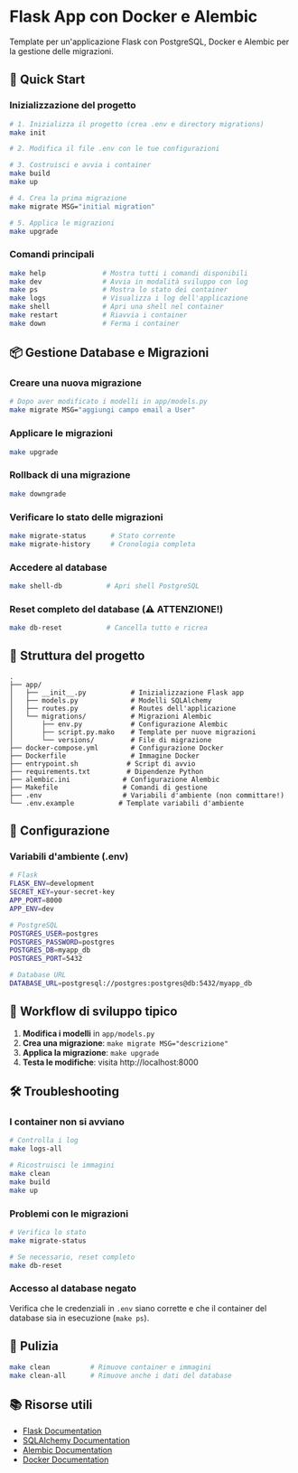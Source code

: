 # Flask App con Docker e Alembic

Template per un'applicazione Flask con PostgreSQL, Docker e Alembic per la gestione delle migrazioni.

## 🚀 Quick Start

### Inizializzazione del progetto

```bash
# 1. Inizializza il progetto (crea .env e directory migrations)
make init

# 2. Modifica il file .env con le tue configurazioni

# 3. Costruisci e avvia i container
make build
make up

# 4. Crea la prima migrazione
make migrate MSG="initial migration"

# 5. Applica le migrazioni
make upgrade
```

### Comandi principali

```bash
make help              # Mostra tutti i comandi disponibili
make dev               # Avvia in modalità sviluppo con log
make ps                # Mostra lo stato dei container
make logs              # Visualizza i log dell'applicazione
make shell             # Apri una shell nel container
make restart           # Riavvia i container
make down              # Ferma i container
```

## 📦 Gestione Database e Migrazioni

### Creare una nuova migrazione

```bash
# Dopo aver modificato i modelli in app/models.py
make migrate MSG="aggiungi campo email a User"
```

### Applicare le migrazioni

```bash
make upgrade
```

### Rollback di una migrazione

```bash
make downgrade
```

### Verificare lo stato delle migrazioni

```bash
make migrate-status      # Stato corrente
make migrate-history     # Cronologia completa
```

### Accedere al database

```bash
make shell-db           # Apri shell PostgreSQL
```

### Reset completo del database (⚠️ ATTENZIONE!)

```bash
make db-reset           # Cancella tutto e ricrea
```

## 📁 Struttura del progetto

```
.
├── app/
│   ├── __init__.py           # Inizializzazione Flask app
│   ├── models.py             # Modelli SQLAlchemy
│   ├── routes.py             # Routes dell'applicazione
│   └── migrations/           # Migrazioni Alembic
│       ├── env.py            # Configurazione Alembic
│       ├── script.py.mako    # Template per nuove migrazioni
│       └── versions/         # File di migrazione
├── docker-compose.yml        # Configurazione Docker
├── Dockerfile                # Immagine Docker
├── entrypoint.sh            # Script di avvio
├── requirements.txt         # Dipendenze Python
├── alembic.ini             # Configurazione Alembic
├── Makefile                # Comandi di gestione
├── .env                    # Variabili d'ambiente (non committare!)
└── .env.example           # Template variabili d'ambiente
```

## 🔧 Configurazione

### Variabili d'ambiente (.env)

```bash
# Flask
FLASK_ENV=development
SECRET_KEY=your-secret-key
APP_PORT=8000
APP_ENV=dev

# PostgreSQL
POSTGRES_USER=postgres
POSTGRES_PASSWORD=postgres
POSTGRES_DB=myapp_db
POSTGRES_PORT=5432

# Database URL
DATABASE_URL=postgresql://postgres:postgres@db:5432/myapp_db
```

## 📝 Workflow di sviluppo tipico

1. **Modifica i modelli** in `app/models.py`
2. **Crea una migrazione**: `make migrate MSG="descrizione"`
3. **Applica la migrazione**: `make upgrade`
4. **Testa le modifiche**: visita http://localhost:8000

## 🛠️ Troubleshooting

### I container non si avviano

```bash
# Controlla i log
make logs-all

# Ricostruisci le immagini
make clean
make build
make up
```

### Problemi con le migrazioni

```bash
# Verifica lo stato
make migrate-status

# Se necessario, reset completo
make db-reset
```

### Accesso al database negato

Verifica che le credenziali in `.env` siano corrette e che il container del database sia in esecuzione (`make ps`).

## 🧹 Pulizia

```bash
make clean          # Rimuove container e immagini
make clean-all      # Rimuove anche i dati del database
```

## 📚 Risorse utili

- [Flask Documentation](https://flask.palletsprojects.com/)
- [SQLAlchemy Documentation](https://docs.sqlalchemy.org/)
- [Alembic Documentation](https://alembic.sqlalchemy.org/)
- [Docker Documentation](https://docs.docker.com/)
